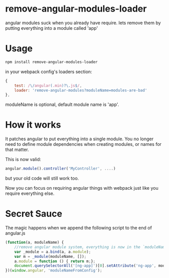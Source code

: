 # remove-angular-modules-loader
angular modules suck when you already have require. lets remove them by putting everything into a module called 'app'


# Usage

```bash
npm install remove-angular-modules-loader
```

in your webpack config's loaders section:

```js
{
    test: /\/angular(.min)?\.js$/,
    loader: 'remove-angular-modules?moduleName=modules-are-bad'
},
```

moduleName is optional, default module name is 'app'.


# How it works

It patches angular to put everything into a single module.
You no longer need to define module dependencies when creating modules, or names for that matter.

This is now valid:

```js
angular.module().controller('MyController', ....)
```

but your old code will still work too.

Now you can focus on requiring angular things with webpack just like you require everything else.

# Secret Sauce

The magic happens when we append the following script to the end of angular.js

```js
(function(a, moduleName) {
    //remove angular module system, everything is now in the `moduleName` module ;)
    var _module = a.bind(a, a.module);
    var m = _module(moduleName, []);
    a.module = function () { return m;};
    document.querySelectorAll('[ng-app]')[0].setAttribute('ng-app', moduleName);
})(window.angular, 'moduleNameFromConfig');
```